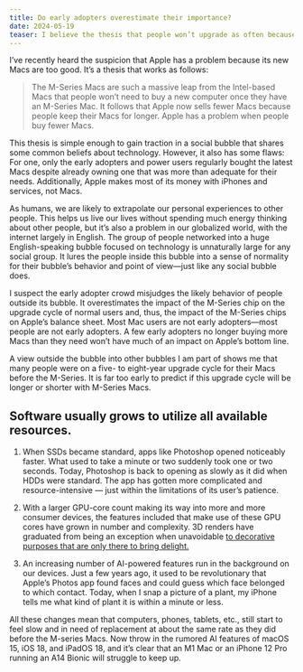 ```yaml
---
title: Do early adopters overestimate their importance?
date: 2024-05-19
teaser: I believe the thesis that people won’t upgrade as often because Apple's M-Series Macs are too good is flawed. It contains unfounded assumptions and overlooks how technology sometimes progresses.
---
```

I’ve recently heard the suspicion that Apple has a problem because its new Macs are too good. It’s a thesis that works as follows:

> The M-Series Macs are such a massive leap from the Intel-based Macs that people won’t need to buy a new computer once they have an M-Series Mac. It follows that Apple now sells fewer Macs because people keep their Macs for longer. Apple has a problem when people buy fewer Macs.

This thesis is simple enough to gain traction in a social bubble that shares some common beliefs about technology. However, it also has some flaws: For one, only the early adopters and power users regularly bought the latest Macs despite already owning one that was more than adequate for their needs. Additionally, Apple makes most of its money with iPhones and services, not Macs.

As humans, we are likely to extrapolate our personal experiences to other people. This helps us live our lives without spending much energy thinking about other people, but it’s also a problem in our globalized world, with the internet largely in English. The group of people networked into a huge English-speaking bubble focused on technology is unnaturally large for any social group. It lures the people inside this bubble into a sense of normality for their bubble’s behavior and point of view—just like any social bubble does.

I suspect the early adopter crowd misjudges the likely behavior of people outside its bubble. It overestimates the impact of the M-Series chip on the upgrade cycle of normal users and, thus, the impact of the M-Series chips on Apple’s balance sheet. Most Mac users are not early adopters—most people are not early adopters. A few early adopters no longer buying more Macs than they need won’t have much of an impact on Apple’s bottom line.

A view outside the bubble into other bubbles I am part of shows me that many people were on a five- to eight-year upgrade cycle for their Macs before the M-Series. It is far too early to predict if this upgrade cycle will be longer or shorter with M-Series Macs.

## Software usually grows to utilize all available resources.

1. When SSDs became standard, apps like Photoshop opened noticeably faster. What used to take a minute or two suddenly took one or two seconds. Today, Photoshop is back to opening as slowly as it did when HDDs were standard. The app has gotten more complicated and resource-intensive — just within the limitations of its user’s patience.

2. With a larger GPU-core count making its way into more and more consumer devices, the features included that make use of these GPU cores have grown in number and complexity. 3D renders have graduated from being an exception when unavoidable [to decorative purposes that are only there to bring delight.](2024-05-17%20apples%20attention%20apple%20pencil%20pro)

3. An increasing number of AI-powered features run in the background on our devices. Just a few years ago, it used to be revolutionary that Apple’s Photos app found faces and could guess which face belonged to which contact. Today, when I snap a picture of a plant, my iPhone tells me what kind of plant it is within a minute or less.

All these changes mean that computers, phones, tablets, etc., still start to feel slow and in need of replacement at about the same rate as they did before the M-series Macs. Now throw in the rumored AI features of macOS 15, iOS 18, and iPadOS 18, and it’s clear that an M1 Mac or an iPhone 12 Pro running an A14 Bionic will struggle to keep up.
